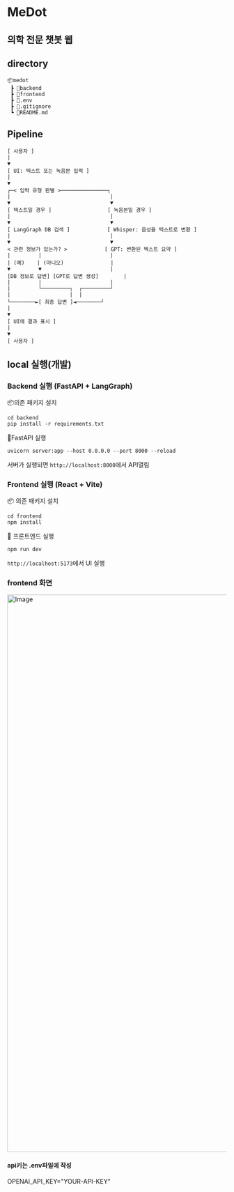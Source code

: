 # MeDot
## 의학 전문 챗봇 웹
## directory
```
📦medot
 ┣ 📂backend
 ┣ 📂frontend
 ┣ 📜.env
 ┣ 📜.gitignore
 ┗ 📜README.md
```
## Pipeline
```
[ 사용자 ]
|
▼
[ UI: 텍스트 또는 녹음본 입력 ]
|
▼
┌─< 입력 유형 판별 >───────────────┐
|                                |
▼                                ▼
[ 텍스트일 경우 ]                  [ 녹음본일 경우 ]
|                                |
▼                                ▼
[ LangGraph DB 검색 ]            [ Whisper: 음성을 텍스트로 변환 ]
|                                |
▼                                ▼
< 관련 정보가 있는가? >            [ GPT: 변환된 텍스트 요약 ]
|         |                      |
| (예)    | (아니오)               |
▼         ▼                      |
[DB 정보로 답변] [GPT로 답변 생성]        |
|         |                      |
|         └─────────┐  ┌─────────┘
|                   |  |
└────────►[ 최종 답변 ]◄────────┘
|
▼
[ UI에 결과 표시 ]
|
▼
[ 사용자 ]
```
## local 실행(개발)
### Backend 실행 (FastAPI + LangGraph)
📦의존 패키지 설치
```
cd backend
pip install -r requirements.txt
```
🚀FastAPI 실행
```
uvicorn server:app --host 0.0.0.0 --port 8000 --reload
```

서버가 실행되면 `http://localhost:8000`에서 API열림
### Frontend 실행 (React + Vite)
📦 의존 패키지 설치
```
cd frontend
npm install
```
🚀 프론트엔드 실행
```
npm run dev
```
`http://localhost:5173`에서 UI 실행

### frontend 화면
<img width="1280" alt="Image" src="https://github.com/user-attachments/assets/29cc2f85-1ace-4fce-8a24-fd7ed3709452" />

#### api키는 .env파일에 작성
OPENAI_API_KEY="YOUR-API-KEY"


